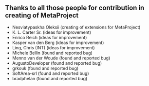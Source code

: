 ## Thanks to all those people for contribution in creating of MetaProject

- Nesviatypaskha Oleksii (creating of extensions for MetaProject)
- K. L. Carter Sr. (ideas for improvement)
- Enrico Reich (ideas for improvement)
- Kasper van den Berg (ideas for improvement)
- Ling, Chris (INT) (ideas for improvement)
- Michele Bellin (found and reported bug)
- Menno van der Woude (found and reported bug)
- AugustoDeveloper (found and reported bug)
- grkouk (found and reported bug)
- SoftArea-srl (found and reported bug)
- bradphelan (found and reported bug)
